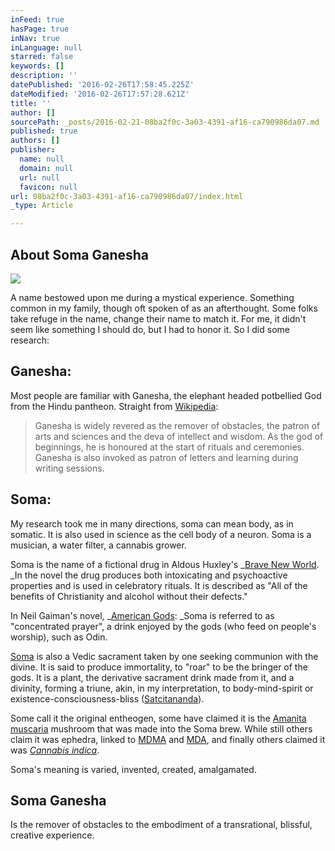 ```yaml
---
inFeed: true
hasPage: true
inNav: true
inLanguage: null
starred: false
keywords: []
description: ''
datePublished: '2016-02-26T17:58:45.225Z'
dateModified: '2016-02-26T17:57:28.621Z'
title: ''
author: []
sourcePath: _posts/2016-02-21-08ba2f0c-3a03-4391-af16-ca790986da07.md
published: true
authors: []
publisher:
  name: null
  domain: null
  url: null
  favicon: null
url: 08ba2f0c-3a03-4391-af16-ca790986da07/index.html
_type: Article

---
```

## About Soma Ganesha
![](https://the-grid-user-content.s3-us-west-2.amazonaws.com/50d307ad-2d13-450a-970d-2a82f88d5cf1.JPG)

A name bestowed upon me during a mystical experience. Something common in my family, though oft spoken of as an afterthought. Some folks take refuge in the name, change their name to match it. For me, it didn't seem like something I should do, but I had to honor it. So I did some research:

## Ganesha: 

Most people are familiar with Ganesha, the elephant headed potbellied God from the Hindu pantheon. Straight from [Wikipedia][0]: 
> 
> Ganesha is widely revered as the remover of obstacles, the patron of arts and sciences and the deva of intellect and wisdom. As the god of beginnings, he is honoured at the start of rituals and ceremonies. Ganesha is also invoked as patron of letters and learning during writing sessions.

## Soma: 

My research took me in many directions, soma can mean body, as in somatic. It is also used in science as the cell body of a neuron. Soma is a musician, a water filter, a cannabis grower. 

Soma is the name of a fictional drug in Aldous Huxley's _[Brave New World][1]. _In the novel the drug produces both intoxicating and psychoactive properties and is used in celebratory rituals. It is described as "All of the benefits of Christianity and alcohol without their defects." 

In Neil Gaiman's novel,  _[American Gods][2]: _Soma is referred to as "concentrated prayer", a drink enjoyed by the gods (who feed on people's worship), such as Odin.

[Soma][3] is also a Vedic sacrament taken by one seeking communion with the divine. It is said to produce immortality, to "roar" to be the bringer of the gods. It is a plant, the derivative sacrament drink made from it, and a divinity, forming a triune, akin, in my interpretation, to body-mind-spirit or existence-consciousness-bliss ([Satcitananda][4]). 

Some call it the original entheogen, some have claimed it is the [Amanita muscaria][5] mushroom that was made into the Soma brew. While still others claim it was ephedra, linked to [MDMA][6] and [MDA][7], and finally others claimed it was [_Cannabis indica_][8]. 

Soma's meaning is varied, invented, created, amalgamated.

## Soma Ganesha

Is the remover of obstacles to the embodiment of a transrational, blissful, creative experience.

[0]: https://en.m.wikipedia.org/wiki/Ganesha
[1]: https://en.m.wikipedia.org/wiki/Brave_New_World
[2]: https://en.m.wikipedia.org/wiki/American_Gods
[3]: https://en.m.wikipedia.org/wiki/Soma
[4]: https://en.wikipedia.org/wiki/Satcitananda
[5]: https://en.m.wikipedia.org/wiki/Amanita_muscaria
[6]: https://en.wikipedia.org/wiki/MDMA
[7]: https://en.wikipedia.org/wiki/Methylenedioxyamphetamine
[8]: https://en.wikipedia.org/wiki/Cannabis_indica